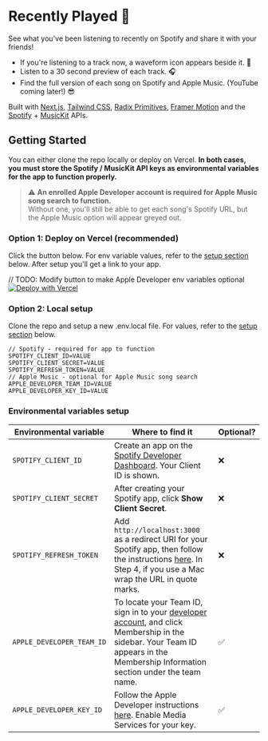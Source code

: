 # Recently Played 🎵

See what you've been listening to recently on Spotify and share it with your friends! 
- If you're listening to a track now, a waveform icon appears beside it. 🌟
- Listen to a 30 second preview of each track. 🎧
- Find the full version of each song on Spotify and Apple Music. (YouTube coming later!) 😎

Built with [Next.js](https://nextjs.org/), [Tailwind CSS](https://tailwindcss.com), [Radix Primitives](https://www.radix-ui.com/), [Framer Motion](https://www.framer.com/motion/) and the [Spotify](https://developer.spotify.com/documentation/web-api/) + [MusicKit](https://developer.apple.com/musickit/) APIs. 

## Getting Started
You can either clone the repo locally or deploy on Vercel. **In both cases, you must store the Spotify / MusicKit API keys as environmental variables for the app to function properly.**

> ⚠️ **An enrolled Apple Developer account is required for Apple Music song search to function.**  
> Without one, you'll still be able to get each song's Spotify URL, but the Apple Music option will appear greyed out. 

### Option 1: Deploy on Vercel (recommended)
Click the button below. For env variable values, refer to the [setup section](#a-name%22setup%22aenvironmental-variables-setup) below. After setup you'll get a link to your app.

// TODO: Modify button to make Apple Developer env variables optional
[![Deploy with Vercel](https://vercel.com/button)](https://vercel.com/new/clone?repository-url=https%3A%2F%2Fgithub.com%2Fjeffreydyao%2Frecently-played&env=SPOTIFY_CLIENT_ID,SPOTIFY_CLIENT_SECRET,SPOTIFY_REFRESH_TOKEN,APPLE_DEVELOPER_TEAM_ID,APPLE_DEVELOPER_KEY_ID&envDescription=API%20keys%20required%20for%20the%20application%20to%20function.%20See%20the%20link%20for%20instructions.&envLink=https%3A%2F%2Fgithub.com%2Fjeffreydyao%2Frecently-played%2Fblob%2Fmain%2FREADME.md&project-name=recently-played&repo-name=recently-played&demo-title=Recently%20Played&demo-description=Show%20your%20friends%20what%20you've%20been%20playing%20recently%20on%20Spotify%2C%20and%20let%20them&demo-url=recently-played.vercel.app)

### Option 2: Local setup
Clone the repo and setup a new .env.local file. For values, refer to the [setup section](#setup) below.

    // Spotify - required for app to function
    SPOTIFY_CLIENT_ID=VALUE
    SPOTIFY_CLIENT_SECRET=VALUE
    SPOTIFY_REFRESH_TOKEN=VALUE
    // Apple Music - optional for Apple Music song search
    APPLE_DEVELOPER_TEAM_ID=VALUE
    APPLE_DEVELOPER_KEY_ID=VALUE


### <a name="setup"></a>Environmental variables setup

| Environmental variable | Where to find it | Optional? |
| --- | --- | --- |
| `SPOTIFY_CLIENT_ID` | Create an app on the [Spotify Developer Dashboard](https://developer.spotify.com/dashboard/). Your Client ID is shown. | ❌ |
| `SPOTIFY_CLIENT_SECRET` | After creating your Spotify app, click **Show Client Secret**. | ❌ |
| `SPOTIFY_REFRESH_TOKEN` | Add `http://localhost:3000` as a redirect URI for your Spotify app, then follow the instructions [here](https://benwiz.com/blog/create-spotify-refresh-token/). In Step 4, if you use a Mac wrap the URL in quote marks. | ❌ |
| `APPLE_DEVELOPER_TEAM_ID` | To locate your Team ID, sign in to your [developer account](https://developer.apple.com/account), and click Membership in the sidebar. Your Team ID appears in the Membership Information section under the team name. | ✅ |
| `APPLE_DEVELOPER_KEY_ID` | Follow the Apple Developer instructions [here](https://help.apple.com/developer-account/#/devcdfbb56a3). Enable Media Services for your key. | ✅ |


